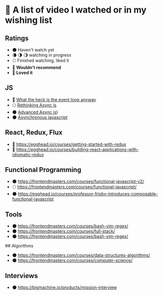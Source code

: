 # :movie_camera: A list of video I watched or in my wishing list

## Ratings

- 🌑 Haven't watch yet
- 🌘 🌗 🌖 watching in progress
- 🌕 Finished watching, liked it
- 🌝 **Wouldn't recommend**
- 🌟 **Loved it**

## JS

- 🌟 [What the heck is the event loop anyway](https://www.youtube.com/watch?v=8aGhZQkoFbQ)
- 🌕 [Rethinking Async js](https://frontendmasters.com/courses/rethinking-async-js/)
- 🌑 [Advanced Async js](https://frontendmasters.com/courses/advanced-async-js/))
- 🌑 [Asynchronous javascript](https://frontendmasters.com/courses/asynchronous-javascript/)

## React, Redux, Flux

- 🌟 https://egghead.io/courses/getting-started-with-redux 
- 🌟 https://egghead.io/courses/building-react-applications-with-idiomatic-redux

## Functional Programming

- 🌑 https://frontendmasters.com/courses/functional-javascript-v2/
- 🌕 https://frontendmasters.com/courses/functional-javascript/
- 🌑 https://egghead.io/courses/professor-frisby-introduces-composable-functional-javascript

## Tools

- 🌑 https://frontendmasters.com/courses/bash-vim-regex/
- 🌑 https://frontendmasters.com/courses/full-stack/
- 🌑 https://frontendmasters.com/courses/bash-vim-regex/


## Algorithms

- 🌑 https://frontendmasters.com/courses/data-structures-algorithms/
- 🌑 https://frontendmasters.com/courses/computer-science/


## Interviews

- 🌑 https://bigmachine.io/products/mission-interview 